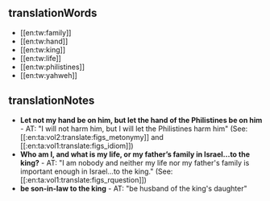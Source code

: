 ## translationWords

* [[en:tw:family]]
* [[en:tw:hand]]
* [[en:tw:king]]
* [[en:tw:life]]
* [[en:tw:philistines]]
* [[en:tw:yahweh]]

## translationNotes

* **Let not my hand be on him, but let the hand of the Philistines be on him** - AT: "I will not harm him, but I will let the Philistines harm him" (See: [[:en:ta:vol2:translate:figs_metonymy]] and [[:en:ta:vol1:translate:figs_idiom]])
* **Who am I, and what is my life, or my father’s family in Israel...to the king?** - AT: "I am nobody and neither my life nor my father's family is important enough in Israel...to the king." (See: [[:en:ta:vol1:translate:figs_rquestion]])
* **be son-in-law to the king** - AT: "be husband of the king's daughter"
